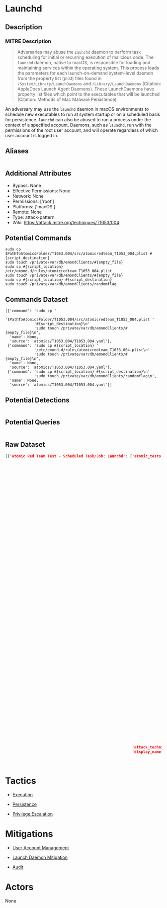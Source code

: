 
# Launchd

## Description

### MITRE Description

> Adversaries may abuse the <code>Launchd</code> daemon to perform task scheduling for initial or recurring execution of malicious code. The <code>launchd</code> daemon, native to macOS, is responsible for loading and maintaining services within the operating system. This process loads the parameters for each launch-on-demand system-level daemon from the property list (plist) files found in <code>/System/Library/LaunchDaemons</code> and <code>/Library/LaunchDaemons</code> (Citation: AppleDocs Launch Agent Daemons). These LaunchDaemons have property list files which point to the executables that will be launched (Citation: Methods of Mac Malware Persistence).

An adversary may use the <code>launchd</code> daemon in macOS environments to schedule new executables to run at system startup or on a scheduled basis for persistence. <code>launchd</code> can also be abused to run a process under the context of a specified account. Daemons, such as <code>launchd</code>, run with the permissions of the root user account, and will operate regardless of which user account is logged in.

## Aliases

```

```

## Additional Attributes

* Bypass: None
* Effective Permissions: None
* Network: None
* Permissions: ['root']
* Platforms: ['macOS']
* Remote: None
* Type: attack-pattern
* Wiki: https://attack.mitre.org/techniques/T1053/004

## Potential Commands

```
sudo cp $PathToAtomicsFolder/T1053.004/src/atomicredteam_T1053_004.plist #{script_destination}
sudo touch /private/var/db/emondClients/#{empty_file}
sudo cp #{script_location} /etc/emond.d/rules/atomicredteam_T1053_004.plist
sudo touch /private/var/db/emondClients/#{empty_file}
sudo cp #{script_location} #{script_destination}
sudo touch /private/var/db/emondClients/randomflag
```

## Commands Dataset

```
[{'command': 'sudo cp '
             '$PathToAtomicsFolder/T1053.004/src/atomicredteam_T1053_004.plist '
             '#{script_destination}\n'
             'sudo touch /private/var/db/emondClients/#{empty_file}\n',
  'name': None,
  'source': 'atomics/T1053.004/T1053.004.yaml'},
 {'command': 'sudo cp #{script_location} '
             '/etc/emond.d/rules/atomicredteam_T1053_004.plist\n'
             'sudo touch /private/var/db/emondClients/#{empty_file}\n',
  'name': None,
  'source': 'atomics/T1053.004/T1053.004.yaml'},
 {'command': 'sudo cp #{script_location} #{script_destination}\n'
             'sudo touch /private/var/db/emondClients/randomflag\n',
  'name': None,
  'source': 'atomics/T1053.004/T1053.004.yaml'}]
```

## Potential Detections

```json

```

## Potential Queries

```json

```

## Raw Dataset

```json
[{'Atomic Red Team Test - Scheduled Task/Job: Launchd': {'atomic_tests': [{'auto_generated_guid': '11979f23-9b9d-482a-9935-6fc9cd022c3e',
                                                                           'description': 'This '
                                                                                          'test '
                                                                                          'adds '
                                                                                          'persistence '
                                                                                          'via '
                                                                                          'a '
                                                                                          'plist '
                                                                                          'to '
                                                                                          'execute '
                                                                                          'via '
                                                                                          'the '
                                                                                          'macOS '
                                                                                          'Event '
                                                                                          'Monitor '
                                                                                          'Daemon. \n',
                                                                           'executor': {'cleanup_command': 'sudo '
                                                                                                           'rm '
                                                                                                           '#{script_destination}\n'
                                                                                                           'sudo '
                                                                                                           'rm '
                                                                                                           '/private/var/db/emondClients/#{empty_file}\n',
                                                                                        'command': 'sudo '
                                                                                                   'cp '
                                                                                                   '#{script_location} '
                                                                                                   '#{script_destination}\n'
                                                                                                   'sudo '
                                                                                                   'touch '
                                                                                                   '/private/var/db/emondClients/#{empty_file}\n',
                                                                                        'elevation_required': True,
                                                                                        'name': 'bash'},
                                                                           'input_arguments': {'empty_file': {'default': 'randomflag',
                                                                                                              'description': 'Random '
                                                                                                                             'name '
                                                                                                                             'of '
                                                                                                                             'the '
                                                                                                                             'empty '
                                                                                                                             'file '
                                                                                                                             'used '
                                                                                                                             'to '
                                                                                                                             'trigger '
                                                                                                                             'emond '
                                                                                                                             'service',
                                                                                                              'type': 'string'},
                                                                                               'script_destination': {'default': '/etc/emond.d/rules/atomicredteam_T1053_004.plist',
                                                                                                                      'description': 'Path '
                                                                                                                                     'where '
                                                                                                                                     'to '
                                                                                                                                     'move '
                                                                                                                                     'the '
                                                                                                                                     'evil '
                                                                                                                                     'plist',
                                                                                                                      'type': 'path'},
                                                                                               'script_location': {'default': '$PathToAtomicsFolder/T1053.004/src/atomicredteam_T1053_004.plist',
                                                                                                                   'description': 'evil '
                                                                                                                                  'plist '
                                                                                                                                  'location',
                                                                                                                   'type': 'path'}},
                                                                           'name': 'Event '
                                                                                   'Monitor '
                                                                                   'Daemon '
                                                                                   'Persistence',
                                                                           'supported_platforms': ['macos']}],
                                                         'attack_technique': 'T1053.004',
                                                         'display_name': 'Scheduled '
                                                                         'Task/Job: '
                                                                         'Launchd'}}]
```

# Tactics


* [Execution](../tactics/Execution.md)

* [Persistence](../tactics/Persistence.md)
    
* [Privilege Escalation](../tactics/Privilege-Escalation.md)
    

# Mitigations


* [User Account Management](../mitigations/User-Account-Management.md)

* [Launch Daemon Mitigation](../mitigations/Launch-Daemon-Mitigation.md)
    
* [Audit](../mitigations/Audit.md)
    

# Actors

None
